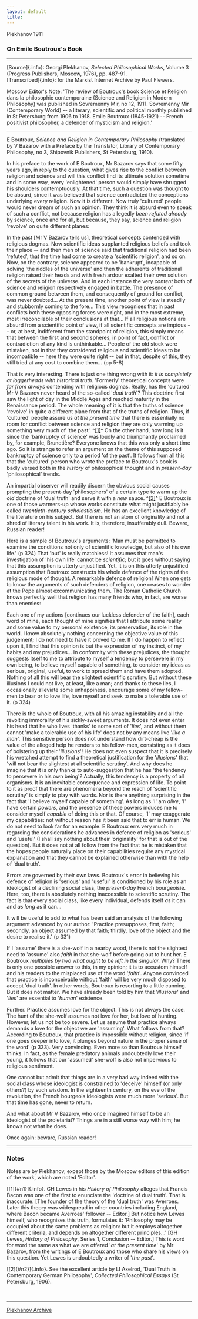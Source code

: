 ```yaml
---
layout: default
title: 
---
```

Plekhanov 1911

### On Emile Boutroux's Book

------------------------------------------------------------------------

[Source]{.info}: Georgi Plekhanov, *Selected Philosophical Works*,
Volume 3 (Progress Publishers, Moscow, 1976), pp. 487-91.\
[Transcribed]{.info}: for the Marxist Internet Archive by Paul Flewers.

Moscow Editor's Note: 'The review of Boutroux's book Science et Religion
dans la philosophie contemporaine (Science and Religion in Modern
Philosophy) was published in Sovremenny Mir, no 12, 1911. Sovremenny Mir
(Contemporary World) -- a literary, scientific and political monthly
published in St Petersburg from 1906 to 1918. Emile Boutroux (1845-1921)
-- French positivist philosopher, a defender of mysticism and religion.'

------------------------------------------------------------------------

E Boutroux, *Science and Religion in Contemporary Philosophy*
(translated by V Bazarov with a Preface by the Translator, Library of
Contemporary Philosophy, no 3, Shipovnik Publishers, St Petersburg,
1910).

In his preface to the work of E Boutroux, Mr Bazarov says that some
fifty years ago, in reply to the question, what gives rise to the
conflict between religion and science and will this conflict find its
ultimate solution sometime and in some way, every 'enlightened' person
would simply have shrugged his shoulders contemptuously. At that time,
such a question was thought to be absurd, since it was believed that
science contradicted the conceptions underlying every religion. Now it
is different. Now truly 'cultured' people would never dream of such an
opinion. They think it is absurd even to speak of such a conflict, not
because religion has allegedly *been refuted already* by science, once
and for all, but because, they say, science and religion 'revolve' on
quite different planes:

In the past \[Mr V Bazarov tells us\], theoretical concepts contended
with religious dogmas. Now scientific ideas supplanted religious beliefs
and took their place -- and then men of science said that traditional
religion had been 'refuted', that the time had come to create a
'scientific religion', and so on. Now, on the contrary, science appeared
to be 'bankrupt', incapable of solving 'the riddles of the universe' and
then the adherents of traditional religion raised their heads and with
fresh ardour exalted their own solution of the secrets of the universe.
And in each instance the very *content* both of science and religion
respectively engaged in battle. The presence of common ground between
them, and consequently of ground for conflict, was never doubted\... At
the present time, another point of view is steadily and stubbornly
coming to the fore\... This view recognises that in past conflicts both
these opposing forces were right, and in the most extreme, most
irreconcilable of their conclusions at that\... If all religious notions
are absurd from a scientific point of view, if all scientific concepts
are impious -- or, at best, indifferent from the standpoint of religion,
this simply means that between the first and second spheres, in point of
fact, conflict or contradiction of any kind is unthinkable\... People of
the old stock were mistaken, not in that they considered religious and
scientific ideas to be incompatible -- here they were quite right -- but
in that, despite of this, they still tried at any cost to combine
them\... (pp 5-8)

That is very interesting. There is just one thing wrong with it: *it is
completely at loggerheads with historical truth.* 'Formerly' theoretical
concepts were *far from always* contending with religious dogmas.
Really, has the 'cultured' Mr V Bazarov never heard of the so-called
'*dual truth*\'? This doctrine first saw the light of day in the Middle
Ages and reached maturity in the Renaissance period. The whole meaning
of it is that the truths of science 'revolve' in quite a different plane
from that of the truths of religion. Thus, if 'cultured' people assure
us *at the present time* that there is essentially no room for conflict
between science and religion they are only warming up something very
much of 'the past'. ^[\[1\]](#n1)^ On the other hand, how long is it
since the 'bankruptcy of science' was loudly and triumphantly proclaimed
by, for example, Brunetière? Everyone knows that this was only a short
time ago. So it is strange to refer an argument on the theme of this
supposed bankruptcy of science only to a period 'of the past'. It
follows from all this that the 'cultured' person who wrote the preface
to Boutroux's book is badly versed both in the *history* of
philosophical thought and in *present-day* 'philosophical' trends.

An impartial observer will readily discern the obvious social causes
prompting the present-day 'philosophers' of a certain type to warm up
the *old* doctrine of 'dual truth' and serve it with a *new* sauce.
^[\[2\]](#n2)^ E Boutroux is one of those warmers-up whose works
constitute what might justifiably be called *twentieth-century
scholasticism.* He has an excellent knowledge of the literature on his
subject. But there is not an atom of originality and not a shred of
literary talent in his work. It is, therefore, insufferably dull.
Beware, Russian reader!

Here is a sample of Boutroux's arguments: 'Man must be permitted to
examine the conditions not only of scientific knowledge, but also of his
own life.' (p 324) That 'but' is really matchless! It assumes that man's
investigation of 'his own life' cannot be *scientific*; but it goes
without saying that this assumption is utterly unjustified. Yet, it is
on this utterly unjustified assumption that Boutroux constructs his
whole defence of the rights of the religious mode of thought. A
remarkable defence of religion! When one gets to know the arguments of
such defenders of religion, one ceases to wonder at the Pope almost
excommunicating them. The Roman Catholic Church knows perfectly well
that religion has many friends who, in fact, are worse than enemies:

Each one of my actions \[continues our luckless defender of the faith\],
each word of mine, each thought of mine signifies that I attribute some
reality and some value to my personal existence, its preservation, its
role in the world. I know absolutely nothing concerning the objective
value of this judgement; I do not need to have it proved to me. If I do
happen to reflect upon it, I find that this opinion is but the
expression of my instinct, of my habits and my prejudices\... In
conformity with these prejudices, the thought suggests itself to me to
attribute to myself a tendency to persevere in my own being, to believe
myself capable of something, to consider my ideas as serious, original,
useful, to work to spread them and have them adopted. Nothing of all
this will bear the slightest scientific scrutiny. But without these
illusions I could not live, at least, like a man; and thanks to these
lies, I occasionally alleviate some unhappiness, encourage some of my
fellow-men to bear or to love life, love myself and seek to make a
tolerable use of it. (p 324)

There is the whole of Boutroux, with all his amazing instability and all
the revolting immorality of his sickly-sweet arguments. It does not even
enter his head that he who lives 'thanks' to some sort of '*lies*', and
without them cannot 'make a tolerable use of his life' does not by any
means live '*like a man*'. This sensitive person does not understand how
dirt-cheap is the value of the alleged help he renders to his
fellow-men, consisting as it does of bolstering up their '*illusions*\'!
He does not even suspect that it is precisely his wretched attempt to
find a theoretical justification for the '*illusions*' that 'will not
bear the slightest at all scientific scrutiny'. And why does he imagine
that it is only thanks to auto-suggestion that he has 'the tendency to
persevere in his own being\'? Actually, this tendency is a property of
all organisms. It is an inevitable consequence and expression of life.
To point to it as proof that there are phenomena beyond the reach of
'scientific scrutiny' is simply to play with words. Nor is there
anything surprising in the fact that 'I believe myself capable of
something'. As long as 'I' am *alive*, 'I' have certain *powers*, and
the presence of these powers induces me to consider myself *capable* of
doing this or that. Of course, 'I' may exaggerate my capabilities: not
without reason has it been said that to err is human. We do not need to
look far for an example. E Boutroux errs very much in regarding the
considerations he advances in defence of religion as 'serious' and
'useful' (I shall say nothing about their 'originality' for that is out
of the question). But it does not at all follow from the fact that he is
mistaken that the hopes people naturally place on their capabilities
require any mystical explanation and that they cannot be explained
otherwise than with the help of 'dual truth'.

Errors are governed by their own laws. Boutroux's error in believing his
defence of religion is 'serious' and 'useful' is conditioned by his role
as an ideologist of a declining social class, the *present-day* French
bourgeoisie. Here, too, there is absolutely nothing inaccessible to
scientific scrutiny. The fact is that every social class, like every
individual, defends itself *as* it can and *as long* as it can\...

It will be useful to add to what has been said an analysis of the
following argument advanced by our author: 'Practice presupposes, first,
faith; secondly, an object assumed by that faith; thirdly, love of the
object and the desire to realise it.' (p 331)

If I 'assume' there is a she-wolf in a nearby wood, there is not the
slightest need to 'assume' also *faith* in that she-wolf before going
out to hunt her. E Boutroux *multiplies by two what ought to be left in
the singular.* Why? There is only one possible answer to this, in my
opinion; it is to accustom himself and his readers to the misplaced use
of the word '*faith*'. Anyone convinced that practice is inconceivable
without 'faith' will be very much disposed to accept 'dual truth'. In
other words, Boutroux is resorting to a little cunning. But it does not
matter. We have already been told by him that '*illusions*' and '*lies*'
are essential to '*human*' existence.

Further. Practice assumes love for the object. This is not always the
case. The hunt of the she-wolf assumes not love for her, but love of
hunting. However, let us not be too severe. Let us assume that practice
always demands a love for the object we are 'assuming'. What follows
from that? According to Boutroux, that practice is impossible without
religion, since 'if one goes deeper into love, it plunges beyond nature
in the proper sense of the word' (p 333). Very convincing. Even more so
than Boutroux himself thinks. In fact, as the female predatory animals
undoubtedly love their young, it follows that our 'assumed' she-wolf is
also not impervious to religious sentiment.

One cannot but admit that things are in a very bad way indeed with the
social class whose ideologist is constrained to 'deceive' himself (or
only others?) by such wisdom. In the eighteenth century, on the eve of
the revolution, the French bourgeois ideologists were much more
'serious'. But that time has gone, never to return.

And what about Mr V Bazarov, who once imagined himself to be an
ideologist of the proletariat? Things are in a still worse way with him;
he knows not what he does.

Once again: beware, Russian reader!

------------------------------------------------------------------------

### Notes

Notes are by Plekhanov, except those by the Moscow editors of this
edition of the work, which are noted 'Editor'.

[[1]{#n1}]{.info}. GH Lewes in his *History of Philosophy* alleges that
Francis Bacon was one of the first to enunciate the 'doctrine of dual
truth'. That is inaccurate. \[The founder of the theory of the 'dual
truth' was Averroes. Later this theory was widespread in other countries
including England, where Bacon became Averroes' follower -- Editor.\]
But notice how Lewes himself, who recognises this truth, formulates it:
'Philosophy may be occupied about the same problems as religion: but it
employs altogether different criteria, and depends on altogether
different principles\...' \[GH Lewes, *History of Philosophy*, Series 1,
Conclusion -- Editor.\] This is word for word the same as what we are
offered '*at the present time*' by Mr Bazarov, from the writings of E
Boutroux and those who share his views on this question. Yet Lewes is
undoubtedly a writer of '*the past*'.

[[2]{#n2}]{.info}. See the excellent article by LI Axelrod, 'Dual Truth
in Contemporary German Philosophy', *Collected Philosophical Essays* (St
Petersburg, 1906).

 

------------------------------------------------------------------------

[Plekhanov Archive](../index.htm)
